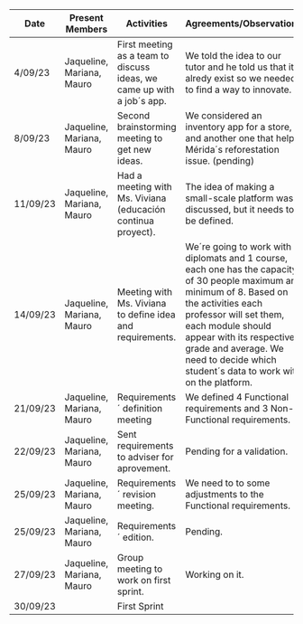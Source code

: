 |   Date   | Present Members|                                       Activities                                                   |               Agreements/Observations                                   |
|----------|----------------|----------------------------------------------------------------------------------------------------|-------------------------------------------------------------------------|
| 4/09/23  |Jaqueline, Mariana, Mauro| First meeting as a team to discuss ideas, we came up with a job´s app. | We told the idea to our tutor and he told us that it alredy exist so we needed to find a way to innovate.|                       
| 8/09/23  |Jaqueline, Mariana, Mauro| Second brainstorming meeting to get new ideas. | We considered an inventory app for a store, and another one that helps Mérida´s reforestation issue. (pending)   |                         
| 11/09/23 |Jaqueline, Mariana, Mauro| Had a meeting with Ms. Viviana (educación continua proyect). | The idea of ​​making a small-scale platform was discussed, but it needs to be defined. |
| 14/09/23 |Jaqueline, Mariana, Mauro| Meeting with Ms. Viviana to define idea and requirements. | We´re going to work with 4 diplomats and 1 course, each one has the capacity of 30 people maximum and minimum of 8. Based on the activities each professor will set them, each module should appear with its respective grade and average. We need to decide which student´s data to work with on the platform.|
|21/09/23  |Jaqueline, Mariana, Mauro| Requirements´ definition meeting | We defined 4 Functional requirements and 3 Non-Functional requirements.|
|22/09/23  |Jaqueline, Mariana, Mauro| Sent requirements to adviser for aprovement. | Pending for a validation.|
|25/09/23  |Jaqueline, Mariana, Mauro| Requirements´ revision meeting. |We need to to some adjustments to the Functional requirements.|
|25/09/23  |Jaqueline, Mariana, Mauro| Requirements´ edition. | Pending.|
|27/09/23  |Jaqueline, Mariana, Mauro|Group meeting to work on first sprint.| Working on it.|  
|30/09/23  || First Sprint| | 

